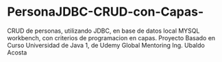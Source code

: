 # PersonaJDBC-CRUD-con-Capas-
CRUD de personas, utilizando JDBC, en base de datos  local MYSQL workbench, con criterios de programacion en capas.
Proyecto Basado en Curso Universidad de Java 1, de Udemy Global Mentoring Ing. Ubaldo Acosta
